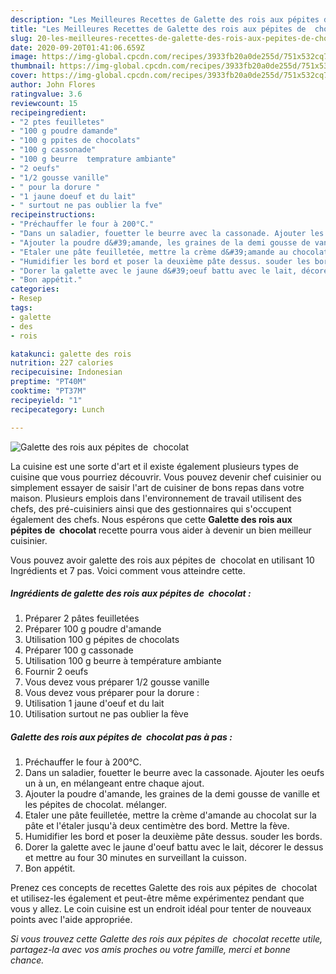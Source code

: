 ```yaml
---
description: "Les Meilleures Recettes de Galette des rois aux pépites de  chocolat"
title: "Les Meilleures Recettes de Galette des rois aux pépites de  chocolat"
slug: 20-les-meilleures-recettes-de-galette-des-rois-aux-pepites-de-chocolat
date: 2020-09-20T01:41:06.659Z
image: https://img-global.cpcdn.com/recipes/3933fb20a0de255d/751x532cq70/galette-des-rois-aux-pepites-de-chocolat-photo-principale-de-la-recette.jpg
thumbnail: https://img-global.cpcdn.com/recipes/3933fb20a0de255d/751x532cq70/galette-des-rois-aux-pepites-de-chocolat-photo-principale-de-la-recette.jpg
cover: https://img-global.cpcdn.com/recipes/3933fb20a0de255d/751x532cq70/galette-des-rois-aux-pepites-de-chocolat-photo-principale-de-la-recette.jpg
author: John Flores
ratingvalue: 3.6
reviewcount: 15
recipeingredient:
- "2 ptes feuilletes"
- "100 g poudre damande"
- "100 g ppites de chocolats"
- "100 g cassonade"
- "100 g beurre  temprature ambiante"
- "2 oeufs"
- "1/2 gousse vanille"
- " pour la dorure "
- "1 jaune doeuf et du lait"
- " surtout ne pas oublier la fve"
recipeinstructions:
- "Préchauffer le four à 200°C."
- "Dans un saladier, fouetter le beurre avec la cassonade. Ajouter les oeufs un à un, en mélangeant entre chaque ajout."
- "Ajouter la poudre d&#39;amande, les graines de la demi gousse de vanille et les pépites de chocolat. mélanger."
- "Etaler une pâte feuilletée, mettre la crème d&#39;amande au chocolat sur la pâte et l&#39;étaler jusqu&#39;à deux centimètre des bord. Mettre la fève."
- "Humidifier les bord et poser la deuxième pâte dessus. souder les bords."
- "Dorer la galette avec le jaune d&#39;oeuf battu avec le lait, décorer le dessus et mettre au four 30 minutes en surveillant la cuisson."
- "Bon appétit."
categories:
- Resep
tags:
- galette
- des
- rois

katakunci: galette des rois 
nutrition: 227 calories
recipecuisine: Indonesian
preptime: "PT40M"
cooktime: "PT37M"
recipeyield: "1"
recipecategory: Lunch

---
```



![Galette des rois aux pépites de  chocolat](https://img-global.cpcdn.com/recipes/3933fb20a0de255d/751x532cq70/galette-des-rois-aux-pepites-de-chocolat-photo-principale-de-la-recette.jpg)

La cuisine est une sorte d'art et il existe également plusieurs types de cuisine que vous pourriez découvrir. Vous pouvez devenir chef cuisinier ou simplement essayer de saisir l'art de cuisiner de bons repas dans votre maison. Plusieurs emplois dans l'environnement de travail utilisent des chefs, des pré-cuisiniers ainsi que des gestionnaires qui s'occupent également des chefs. Nous espérons que cette <strong> Galette des rois aux pépites de  chocolat </strong> recette pourra vous aider à devenir un bien meilleur cuisinier.

<!--inarticleads1-->

Vous pouvez avoir galette des rois aux pépites de  chocolat en utilisant 10 Ingrédients et 7 pas. Voici comment vous atteindre cette.

##### Ingrédients de galette des rois aux pépites de  chocolat :

1. Préparer 2 pâtes feuilletées
1. Préparer 100 g poudre d&#39;amande
1. Utilisation 100 g pépites de chocolats
1. Préparer 100 g cassonade
1. Utilisation 100 g beurre à température ambiante
1. Fournir 2 oeufs
1. Vous devez vous préparer 1/2 gousse vanille
1. Vous devez vous préparer  pour la dorure :
1. Utilisation 1 jaune d&#39;oeuf et du lait
1. Utilisation  surtout ne pas oublier la fève




<!--inarticleads2-->

##### Galette des rois aux pépites de  chocolat pas à pas :

1. Préchauffer le four à 200°C.
1. Dans un saladier, fouetter le beurre avec la cassonade. Ajouter les oeufs un à un, en mélangeant entre chaque ajout.
1. Ajouter la poudre d&#39;amande, les graines de la demi gousse de vanille et les pépites de chocolat. mélanger.
1. Etaler une pâte feuilletée, mettre la crème d&#39;amande au chocolat sur la pâte et l&#39;étaler jusqu&#39;à deux centimètre des bord. Mettre la fève.
1. Humidifier les bord et poser la deuxième pâte dessus. souder les bords.
1. Dorer la galette avec le jaune d&#39;oeuf battu avec le lait, décorer le dessus et mettre au four 30 minutes en surveillant la cuisson.
1. Bon appétit.




<!--inarticleads1-->

<p>
Prenez ces concepts de recettes Galette des rois aux pépites de  chocolat et utilisez-les également et peut-être même expérimentez pendant que vous y allez. Le coin cuisine est un endroit idéal pour tenter de nouveaux points avec l'aide appropriée.
</p>

<p>
<i>Si vous trouvez cette Galette des rois aux pépites de  chocolat recette utile, partagez-la avec vos amis proches ou votre famille, merci et bonne chance.</i>
</p>
